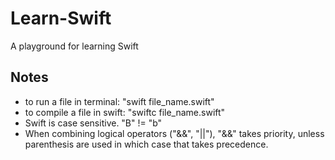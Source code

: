 # Learn-Swift

A playground for learning Swift

## Notes

- to run a file in terminal: "swift file_name.swift"
- to compile a file in swift: "swiftc file_name.swift"
- Swift is case sensitive. "B" != "b"
- When combining logical operators ("&&", "||"), "&&" takes priority, unless parenthesis are used in which case that takes precedence.
